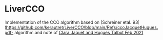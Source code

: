 # LiverCCO



Implementation of the CCO algorithm based on [Schreiner etal. 93](https://github.com/kerautret/LiverCCO/blob/main/Refs/ccoJacquetHugues.pdf- algorithm and note of [Clara Jaquet and Hugues Talbot  Feb 2021](https://github.com/kerautret/LiverCCO/blob/main/Refs/schreiner90.pdf)


